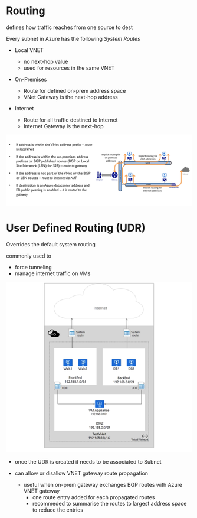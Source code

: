 # Routing

defines how traffic reaches from one source to dest

Every subnet in Azure has the following *System Routes*

* Local VNET
    * no next-hop value
    * used for resources in the same VNET

* On-Premises
    * Route for defined on-prem address space
    * VNet Gateway is the next-hop address

* Internet
    * Route for all traffic destined to Internet
    * Internet Gateway is the next-hop


![image](./img/subnet-routing.png)

# User Defined Routing (UDR)

Overrides the default system routing

commonly used to
* force tunneling
* manage internet traffic on VMs


![image](./img/user-defined-route.png)

* once the UDR is created it needs to be associated to Subnet

* can allow or disallow VNET gateway route propagation
    * useful when on-prem gateway exchanges BGP routes with Azure VNET gateway
        * one route entry added for each propagated routes
        * recommeded to summarise the routes to largest address space to reduce the entries